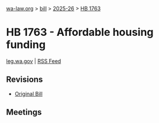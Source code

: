 [wa-law.org](/) > [bill](/bill/) > [2025-26](/bill/2025-26/) > [HB 1763](/bill/2025-26/hb/1763/)

# HB 1763 - Affordable housing funding
[leg.wa.gov](https://app.leg.wa.gov/billsummary?BillNumber=1763&Year=2025&Initiative=false) | [RSS Feed](./rss.xml)

## Revisions
* [Original Bill](1/)

## Meetings